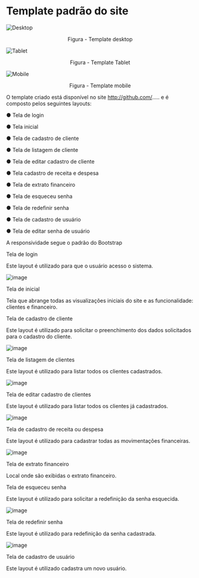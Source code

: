 # Template padrão do site
![Desktop](https://user-images.githubusercontent.com/89876269/198905211-c9ddc55b-eec4-45c0-a168-dc9d8cedd958.jpeg)
<p align="center">Figura - Template desktop </center>

![Tablet](https://user-images.githubusercontent.com/89876269/198905329-ec82dc4c-415c-4f3d-a950-97d354e9c1f6.jpeg)
<center>Figura - Template Tablet </center>

![Mobile](https://user-images.githubusercontent.com/89876269/198905243-6392537b-cfcf-428f-8a85-c709596efce5.jpeg)
<center>Figura - Template mobile </center>

O template criado está disponível no site http://github.com/.....  e é composto pelos seguintes 
layouts: 

● Tela de login

● Tela inicial

● Tela de cadastro de cliente

● Tela de listagem de cliente

● Tela de editar cadastro de cliente

● Tela cadastro de receita e despesa

● Tela de extrato financeiro

● Tela de esqueceu senha

● Tela de redefinir senha

● Tela de cadastro de usuário

● Tela de editar senha de usuário

A responsividade segue o padrão do Bootstrap

Tela de login

Este layout é utilizado para que o usuário acesso o sistema.

![image](https://user-images.githubusercontent.com/111931438/198907637-9b31e752-c30a-442e-ac73-6cf1ac869c9d.png)

Tela de inicial

Tela que abrange todas as visualizações iniciais do site e as funcionalidade: clientes e financeiro.



Tela de cadastro de cliente

Este layout é utilizado para solicitar o preenchimento dos dados solicitados para o cadastro do cliente.

![image](https://user-images.githubusercontent.com/111931438/198909258-f2ed41cc-c492-4152-901e-8ff6fa975e0e.png)


Tela de listagem de clientes

Este layout é utilizado para listar todos os clientes cadastrados.

![image](https://user-images.githubusercontent.com/111931438/198907877-5b75bf17-f4e4-4c75-868e-a5382f0bf3f4.png)

Tela de editar cadastro de clientes

Este layout é utilizado para listar todos os clientes já cadastrados.

![image](https://user-images.githubusercontent.com/111931438/198909281-e15dd448-1df8-4d5c-8a04-eaf9ba612136.png)

Tela de cadastro de receita ou despesa

Este layout é utilizado para cadastrar todas as movimentações financeiras.

![image](https://user-images.githubusercontent.com/111931438/198907989-370a9c1f-d71d-48a4-a380-46167bacfbf5.png)

Tela de extrato financeiro

Local onde são exibidas o extrato financeiro.



Tela de esqueceu senha

Este layout é utilizado para solicitar a redefinição da senha esquecida.

![image](https://user-images.githubusercontent.com/111931438/198908081-12557f16-bc7e-46ac-af80-2ab034361fcd.png)

Tela de redefinir senha

Este layout é utilizado para redefinição da senha cadastrada.

![image](https://user-images.githubusercontent.com/111931438/198908109-abf95fbb-7647-4f9a-91ce-296218d8daa6.png)

Tela de cadastro de usuário

Este layout é utilizado cadastra um novo usuário.

